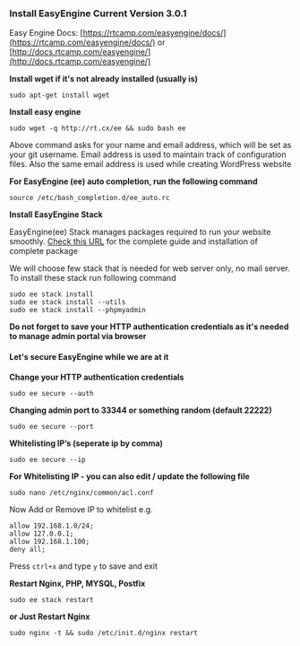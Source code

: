 ### Install EasyEngine Current Version 3.0.1
Easy Engine Docs: [https://rtcamp.com/easyengine/docs/](https://rtcamp.com/easyengine/docs/)
or [http://docs.rtcamp.com/easyengine/](http://docs.rtcamp.com/easyengine/)

**Install wget if it's not already installed (usually is)**

`sudo apt-get install wget`

**Install easy engine**

`sudo wget -q http://rt.cx/ee && sudo bash ee`

Above command asks for your name and email address, which will be set as your git username. Email address is used to maintain track of configuration files. Also the same email
address is used while creating WordPress website

**For EasyEngine (ee) auto completion, run the following command**

`source /etc/bash_completion.d/ee_auto.rc`

**Install EasyEngine Stack** 

EasyEngine(ee) Stack manages packages required to run your website smoothly. [Check this URL](http://docs.rtcamp.com/easyengine/commands/stack) for the complete guide and installation of complete package

We will choose few stack that is needed for web server only, no mail server. To install these stack run following command

```
sudo ee stack install
sudo ee stack install --utils
sudo ee stack install --phpmyadmin
```

**Do not forget to save your HTTP authentication credentials as it's needed to manage admin portal via browser**

#### Let's secure EasyEngine while we are at it

**Change your HTTP authentication credentials**

`sudo ee secure --auth`

**Changing admin port to 33344 or something random (default 22222)**

`sudo ee secure --port`

**Whitelisting IP’s (seperate ip by comma)**

`sudo ee secure --ip`

**For Whitelisting IP - you can also edit / update the following file**

`sudo nano /etc/nginx/common/acl.conf`

Now Add or Remove IP to whitelist e.g.

```
allow 192.168.1.0/24;
allow 127.0.0.1;
allow 192.168.1.100;
deny all;
```

Press `ctrl+x` and type `y` to save and exit

**Restart Nginx, PHP, MYSQL, Postfix**

`sudo ee stack restart`

**or Just Restart Nginx**

`sudo nginx -t && sudo /etc/init.d/nginx restart`




